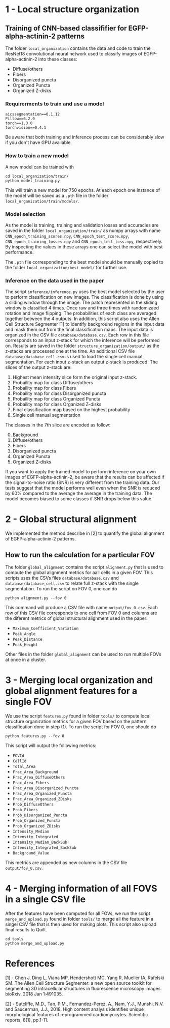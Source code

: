 # 1 - Local structure organization

## Training of CNN-based classififier for EGFP-alpha-actinin-2 patterns

The folder `local_organization` contains the data and code to train the ResNet18 convolutional neural network used to classify images of EGFP-alpha-actinin-2 into these classes:

* Diffuse/others
* Fibers
* Disorganized puncta
* Organized Puncta
* Organized Z-disks

### Requirerments to train and use a model

```
aicssegmentation==0.1.12
Pillow==6.2.0
torch==1.3.0
torchvision==0.4.1
```

Be aware that both training and inference process can be considerably slow if you don't have GPU available.

### How to train a new model

A new model can be trained with

```
cd local_organization/train/
python model_training.py
```

This will train a new model for 750 epochs. At each epoch one instance of the model will be saved as a `.pth` file in the folder `local_organization/train/models/`.

### Model selection

As the model is training, training and validation losses and accuracies are saved in the folder `local_organization/train/` as numpy arrays with name `CNN_epoch_training_scores.npy`, `CNN_epoch_test_score.npy`, `CNN_epoch_training_losses.npy` and `CNN_epoch_test_loss.npy`, respectively. By inspecting the values in these arrays one can select the model with best performance.

The `.pth` file corresponding to the best model should be manually copied to the folder `local_organization/best_model/` for further use.

### Inference on the data used in the paper

The script `inference/inference.py` uses the best model selected by the user to perform classification on new images. The classification is done by using a sliding window through the image. The patch represented in the sliding window is classified 4 times. Once raw and three times with randomizaed rotation and image flipping. The probabilities of each class are averaged together between the 4 outputs. In addition, this script also uses the Allen Cell Structure Segmenter [1] to identify background regions in the input data and mask them out from the final classification maps. The input data is organized in the CSV file `database/database.csv`. Each row in this file corresponds to an input z-stack for which the inference will be performed on. Results are saved in the folder `structure_organization/output/` as the z-stacks are processed one at the time. An additional CSV file `database/database_cell.csv` is used to load the single cell manual segmentation. For each input z-stack an output z-stack is produced. The slices of the output z-stack are:

1. Highest mean intensity slice form the original input z-stack.
2. Probaility map for class Diffuse/others
3. Probaility map for class Fibers
4. Probaility map for class Disorganized puncta
5. Probaility map for class Organized Puncta
6. Probaility map for class Organized Z-disks
7. Final classification map based on the highest probability
8. Single cell manual segmentation 

The classes in the 7th slice are encoded as follow:

0. Background
1. Diffuse/others
2. Fibers
3. Disorganized puncta
4. Organized Puncta
5. Organized Z-disks

If you want to apply the trained model to perform inference on your own images of EGFP-alpha-actinin-2, be aware that the results can be affected if the signal-to-noise ratio (SNR) is very different from the training data. Our tests suggest that the model performs well even when the SNR is reduced by 60% compared to the average the average in the training data. The model becomes biased to some classes if SNR drops below this value.

# 2 - Global structural alignment

We implemented the method describe in [2] to quantify the global alignment of EGFP-alpha-actinin-2 patterns.

## How to run the calculation for a particular FOV

The folder `global_alignment` contains the script `alignment.py` that is used to compute the global alignment metrics for aall cells in a given FOV. This scripts uses the CSVs files `database/database.csv` and `database/database_cell.csv` to relate full z-stack with the single segmentation. To run the script on FOV 0, one can do

```
python alignment.py --fov 0
```

This command will produce a CSV file with name `output/fov_0.csv`. Each row of this CSV file corresponds to one cell from FOV 0 and columns are the diferent metrics of global structural alignment used in the paper:

* `Maximum_Coefficient_Variation`
* `Peak_Angle`
* `Peak_Distance`
* `Peak_Height`

Other files in the folder `global_alignment` can be used to run multiple FOVs at once in a cluster.

# 3 - Merging local organization and global alignment features for a single FOV

We use the script `features.py` found in folder `tools/` to compute local structure organization metrics for a given FOV based on the pattern classification done in step (1). To run the script for FOV 0, one should do

```
python features.py --fov 0
```

This script will output the following metrics:

* `FOVId`
* `CellId`
* `Total_Area`
* `Frac_Area_Background`
* `Frac_Area_DiffuseOthers`
* `Frac_Area_Fibers`
* `Frac_Area_Disorganized_Puncta`
* `Frac_Area_Organized_Puncta`
* `Frac_Area_Organized_ZDisks`
* `Prob_DiffuseOthers`
* `Prob_Fibers`
* `Prob_Disorganized_Puncta`
* `Prob_Organized_Puncta`
* `Prob_Organized_ZDisks`
* `Intensity_Median`
* `Intensity_Integrated`
* `Intensity_Median_BackSub`
* `Intensity_Integrated_BackSub`
* `Background_Value`

This metrics are appended as new columns in the CSV file `output/fov_0.csv`.

# 4 - Merging information of all FOVS in a single CSV file

After the features have been computed for all FOVs, we run the script `merge_and_upload.py` found in folder `tools/` to merge all the feature in a singel CSV file that is then used for making plots. This script also upload final results to Quilt.

```
cd tools
python merge_and_upload.py
```

# References

[1] - Chen J, Ding L, Viana MP, Hendershott MC, Yang R, Mueller IA, Rafelski SM. The Allen Cell Structure Segmenter: a new open source toolkit for segmenting 3D intracellular structures in fluorescence microscopy images. bioRxiv. 2018 Jan 1:491035.

[2] - Sutcliffe, M.D., Tan, P.M., Fernandez-Perez, A., Nam, Y.J., Munshi, N.V. and Saucerman, J.J., 2018. High content analysis identifies unique morphological features of reprogrammed cardiomyocytes. Scientific reports, 8(1), pp.1-11.
